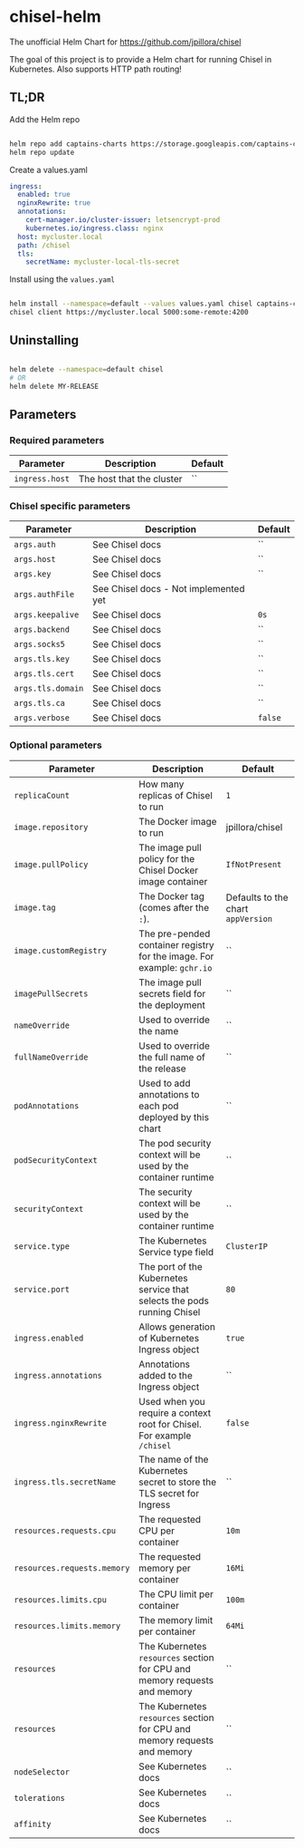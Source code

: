 # chisel-helm
The unofficial Helm Chart for https://github.com/jpillora/chisel

The goal of this project is to provide a Helm chart for running Chisel in Kubernetes. Also supports HTTP path routing!

## TL;DR

Add the Helm repo
```bash

helm repo add captains-charts https://storage.googleapis.com/captains-charts
helm repo update

```

Create a values.yaml
```yaml
ingress:
  enabled: true
  nginxRewrite: true
  annotations:
    cert-manager.io/cluster-issuer: letsencrypt-prod
    kubernetes.io/ingress.class: nginx
  host: mycluster.local
  path: /chisel
  tls:
    secretName: mycluster-local-tls-secret
```

Install using the `values.yaml`
```bash

helm install --namespace=default --values values.yaml chisel captains-charts/chisel
chisel client https://mycluster.local 5000:some-remote:4200

```


## Uninstalling
```bash

helm delete --namespace=default chisel
# OR
helm delete MY-RELEASE

```

## Parameters

### Required parameters

| Parameter                      | Description                                     | Default |
| ------------------------- | ----------------------------------------------- | ----- |
| `ingress.host` | The host that the cluster  | `` |

### Chisel specific parameters

| Parameter                      | Description                                     | Default |
| ------------------------- | ----------------------------------------------- | ----- |
| `args.auth` | See Chisel docs | `` |
| `args.host` | See Chisel docs | `` |
| `args.key` | See Chisel docs | `` |
| `args.authFile` | See Chisel docs - Not implemented yet | |
| `args.keepalive` | See Chisel docs | `0s` |
| `args.backend` | See Chisel docs | `` |
| `args.socks5` | See Chisel docs | `` |
| `args.tls.key` | See Chisel docs | `` |
| `args.tls.cert` | See Chisel docs | `` |
| `args.tls.domain` | See Chisel docs | `` |
| `args.tls.ca` | See Chisel docs | `` |
| `args.verbose` | See Chisel docs | `false` |


### Optional parameters

| Parameter                      | Description                                     | Default |
| ------------------------- | ----------------------------------------------- | ----- |
| `replicaCount`    | How many replicas of Chisel to run                    | `1` |
| `image.repository` | The Docker image to run | jpillora/chisel  |
| `image.pullPolicy` | The image pull policy for the Chisel Docker image container | `IfNotPresent` |
| `image.tag` | The Docker tag (comes after the `:`). | Defaults to the chart `appVersion` |
| `image.customRegistry` | The pre-pended container registry for the image. For example: `gchr.io` | `` |
| `imagePullSecrets` | The image pull secrets field for the deployment | `` |
| `nameOverride` | Used to override the name | `` |
| `fullNameOverride` | Used to override the full name of the release | `` |
| `podAnnotations` | Used to add annotations to each pod deployed by this chart | `` |
| `podSecurityContext` | The pod security context will be used by the container runtime | `` |
| `securityContext` | The security context will be used by the container runtime | `` |
| `service.type` | The Kubernetes Service type field | `ClusterIP` |
| `service.port` | The port of the Kubernetes service that selects the pods running Chisel | `80` |
| `ingress.enabled` | Allows generation of Kubernetes Ingress object | `true` |
| `ingress.annotations` | Annotations added to the Ingress object | `` |
| `ingress.nginxRewrite` | Used when you require a context root for Chisel. For example `/chisel` | `false` |
| `ingress.tls.secretName` | The name of the Kubernetes secret to store the TLS secret for Ingress | `` |
| `resources.requests.cpu` | The requested CPU per container | `10m` |
| `resources.requests.memory` | The requested memory per container | `16Mi` |
| `resources.limits.cpu` | The CPU limit per container | `100m` |
| `resources.limits.memory` | The memory limit per container | `64Mi` |
| `resources` | The Kubernetes `resources` section for CPU and memory requests and memory | `` |
| `resources` | The Kubernetes `resources` section for CPU and memory requests and memory | `` |
| `nodeSelector` | See Kubernetes docs | `` |
| `tolerations` | See Kubernetes docs | `` |
| `affinity` | See Kubernetes docs | `` |

